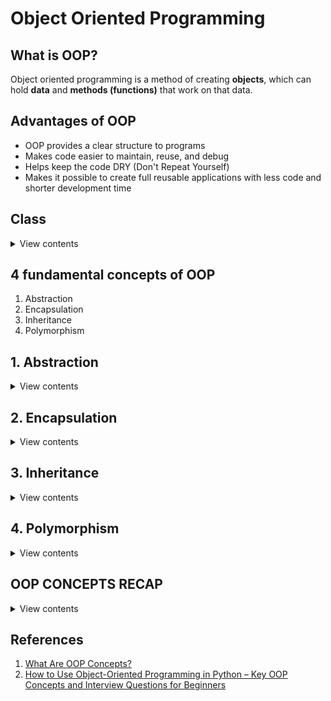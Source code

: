 # Object Oriented Programming

## What is OOP?

Object oriented programming is a method of creating **objects**, which can hold **data** and **methods (functions)** that work on that data.

## Advantages of OOP

- OOP provides a clear structure to programs
- Makes code easier to maintain, reuse, and debug
- Helps keep the code DRY (Don't Repeat Yourself)
- Makes it possible to create full reusable applications with less code and shorter development time

## Class

<details>
<summary>View contents</summary>

**Class:** - A blueprint for objects. A class defines what an object should look like, and an object is created based on that class.

### Instance

**Instance:** - Objects that are constructed from a class blueprint that contain their class's methods and properties.

**Instantiating:** Creating an object that is an instance of a class is called instantiating a class.

### Create a Class

**In Python:**

```py

# vehicle.py
# _name - private variable or private property or method
# __name -

class Vehicle:
  def __init__(self, make, model, year):
    self.make = make
    self.model = model
    self.year = year

car = Vehicle('Audi', '45d', 2018)

```

`Classes in Python can have a special __init__ method, which gets called every time you create an instance of the class (instantiate). The self keyword refers to the current class instance.`

**In Javascript:**

```js
class Vehicle {
  constructor(make, model, year) {
    this.make = make;
    this.model = model;
    this.year = year;
  }
}

car = new Vehicle("Audi", "45d", 2018);
```

</details>

## 4 fundamental concepts of OOP

1. Abstraction
2. Encapsulation
3. Inheritance
4. Polymorphism

## 1. Abstraction

<details>
<summary>View contents</summary>

**Abstraction:** - Abstraction captures the essential attributes and behavior based on the context, while ignores the irrelevant information.

For example, the essential attributes and behavior for a student from the perspective of academic:

Attributes: (Course Name, Grade, Student ID, etc.)
Behavior: (Studying, Doing Assignments, Attending Lectures, etc.)

But the hobby of a student or the favorite sports of a student is not important here.

</details>

## 2. Encapsulation

<details>
<summary>View contents</summary>

**Encapsulation** - Encapsulation means a sort capsule that contains something inside, some of which can be accessed from outside and some of which cannot. In programming, encapsulation means the practice of keeping fields within a class private, then providing access to those fields via public methods (e.g. getter and setter methods).

**Example:**

- Let designing a Deck class, we make cards a private attribute (a list)
- The length of the cards should be accessed via a public method called count() --i.e. Deck.count()

</details>

## 3. Inheritance

<details>
<summary>View contents</summary>

**Inheritance:** A key feature of OOP is the ability to define a class which inherits from another class (a "base" or "parent" class).

**Example:**

**In Python:**

```py
class User:
    active_users = 0

    def __init__(self, first_name: str, last_name: str, age: int = 18):
        self._first_name = first_name  # instance variable
        self._last_name = last_name  # instance variable
        self.__age = age

    def __repr__(self):
        return f"{self._first_name} is {self.__age}."

    # def __str__(self):
    #     return f"{self._first_name} is {self.__age}."

    @property
    def full_name(self):
        return f"{self._first_name} {self._last_name}"

    @full_name.setter
    def full_name(self, name):
        self._first_name, self._last_name = name.split(' ')

    @classmethod
    def display_active_users(cls):
        return f"There are currently {cls.active_users} active users"

    def description(self):
        return f"{self._first_name} is a general user."

    def birthday(self):
        self.__age += 1
        return f"Happy {self.__age}th, {self._first_name}"

    def login(self):
        User.active_users += 1

    def logout(self):
        User.active_users -= 1
        return f"{self._first_name} has logged out"


class Moderator(User):
    def __init__(self, first_name, last_name, community):
        super().__init__(first_name, last_name)
        self.__community = community

    # override method
    def description(self):
        return f"{self._first_name} is a moderator."

    def remove_post(self):
        return f"{self.full_name} removed a post from the {self.__community} community"


generalUser = User('Foyez', 'Ahmed')
moderator = Moderator('Sohel', 'Mahmud', 'cricket')

print(generalUser)

print(generalUser.__dict__)
print(moderator.__dict__)
print()

print(generalUser.full_name)

generalUser.full_name = 'Manam Ahmed'
print(generalUser.full_name)
print()

print(generalUser.description())
print(moderator.description())
print()

generalUser.login()
print(User.display_active_users())

print(moderator.remove_post())
```

**In Javascript:**

```js
// Class syntax or syntactical sugar
// myPerson --> Person.prototype --> Object.prototype --> null

const activeUsers = Symbol("activeUsers");

class User {
  constructor(firstName, lastName, age = 18) {
    User[activeUsers] = 0;
    this._firstName = firstName; // instance variable
    this._lastName = lastName;
    this._age = age;
  }

  get fullName() {
    return `${this._firstName} ${this._lastName}`;
  }

  set fullName(name) {
    [this._firstName, this._lastName] = name.split(" ");
  }

  static display_active_users() {
    return `There are currently ${User[activeUsers]} active users`;
  }

  description() {
    return `${this._firstName} is a general user.`;
  }

  birthday() {
    this._age += 1;
    return `Happy ${this._age}th, ${this._firstName}`;
  }

  login() {
    User[activeUsers] += 1;
  }

  logout() {
    User[activeUsers] -= 1;
    return `${this._firstName} has logged out`;
  }
}

class Moderator extends User {
  // js isn't strict about arity
  constructor(firstName, community) {
    super(firstName);
    this._community = community;
  }

  // override method
  description() {
    return `${this._firstName} is a moderator.`;
  }

  remove_post() {
    return `${this.fullName} removed a post from the ${this._community} community`;
  }
}

generalUser = new User("Foyez", "Ahmed", 20);
moderator = new Moderator("Sohel", "cricket");

console.log(generalUser.fullName);

generalUser.fullName = "Manam Ahmed";
console.log(generalUser.fullName);
console.log();

console.log(generalUser.description());
console.log(moderator.description());
console.log();

console.log(generalUser.birthday());
console.log(moderator.birthday());
console.log();

generalUser.login();
console.log(User.display_active_users());

console.log(moderator.remove_post());
```

</details>

## 4. Polymorphism

<details>
<summary>View contents</summary>

**Polymorphism:** The ability of an object to have different or many (poly) forms (morph) depending on the context.

**Example 1: The same class method works in a similar way for different classes**

```py
Cat.speak() # meow
Dog.speak() # woof
Human.speak() # yo
```

At a high level the `speak()` method doing the same thing, but at a low level the implementation of the method is totally different.

**Example 2: The operation works for different kinds of objects**

```py
sample_list = [1, 2, 3]
sample_tuple = (1, 2, 3)
sample_string = 'awesome'

len(sample_list)
len(sample_tuple)
len(sample_string)
```

## Polymorphism & Inheritance

**1. The same class method works in a similar way for different classes**
A common implementation of this is to have a method in a base (or parent) class that is overriden by a subclass. This is called method **overridening**.
The same class method means that it have the same method signature (same name, same arguments & same return types).

- Each subclass will have a different implementation of the method.
- If the method is not implemented in the subclass, the version in the parent class is called instead.

```py
class Animal():
  def speak(self):
    raise NotImplementedError('Subclass needs to implement this method')

class Dog(Animal):
  def speak(self):
    return 'woof'

class Cat(Animal):
  def speak(self):
    return 'meow'

class Fish(Animal):
  pass

d = Dog()
print(d.speak())

f = Fish()
print(f.speak())
```

**2. (Polymorphism) The same operation works for different kinds of objects**

```py
8 + 2 # 10
'8' + '2' # 82
```

</details>

## OOP CONCEPTS RECAP

<details>
<summary>View contents</summary>

### 1. Encapsulation

**Definition:**
Wrapping data (attributes) and methods (behavior) into a single unit (class), while restricting direct access to the data.

- Keep attributes private via private/protected fields
- Access/modify them via public getters/setters for controlled access

```ts
class BankAccount {
  private balance: number = 0; // hidden (cannot access directly)

  // modify via public setter
  deposit(amount: number): void {
    this.balance += amount;
  }

  // access via public getter
  getBalance(): number {
    return this.balance;
  }
}
```

**Real-Life Example:**

- A bank account → you can deposit/withdraw, but you cannot directly open the bank’s database and change your balance.
- Access is controlled through an interface (ATM / banking app).

### 2. Abstraction

**Definition:**
Showing only essential features, hiding the implementation details.

- Hide implementation details, expose essential features
- Achieved via abstract classes / methods

```ts
abstract class Vehicle {
  abstract startEngine(): void; // "what", not "how"
}

class Car extends Vehicle {
  startEngine(): void {
    console.log("Key ignition start!");
  }
}

class Bike extends Vehicle {
  startEngine(): void {
    console.log("Kick-start!");
  }
}
```

**Real-Life Example:**

- Car driver → presses “start” button or turns a key, without knowing how the ignition system, spark plugs, or fuel injection work.
- Only essential action exposed: “start the engine”.

```ts
interface Engine {
  start(): void;
}

class PetrolEngine implements Engine {
  start(): void {
    console.log("Petrol engine starts...");
  }
}

class ElectricEngine implements Engine {
  start(): void {
    console.log("Electric engine starts...");
  }
}

class Car {
  constructor(private engine: Engine) {}

  drive() {
    this.engine.start();
    console.log("Car drives...");
  }
}

const tesla = new Car(new ElectricEngine());
tesla.drive();
// Abstraction: the Car only knows it has an Engine (interface), not which type.
```

**Real-Life Example:**

- A USB port — your laptop doesn’t care if you plug in a mouse, keyboard, or flash drive. It only knows “anything that implements USB works”.

```cpp
#include <iostream>
#include <stack>

int main() {
  stack<int> s; // Stack = Abstract Data type
  s.push(10);
  s.push(20);
  std::cout << s.top() << endl; // 20
}
// We don't know (or care) how stack is implement internally
// — array? linked list? Doesn’t matter.
```

**Real-Life Example:**

- ATM machine → you interact with screen & buttons, but don’t know whether it uses SQL database or blockchain inside.

### 3. Inheritance

**Definition:**
One class acquires the properties and methods of another class.

- reuse properties & behaviors of a base (parent) class
- Derived (child) classes extend functionality

```ts
class Vehicle {
  drive(): void {
    console.log("Vehicle moves");
  }
}

class Car extends Vehicle {
  openTrunk(): void {
    console.log("Trunk opened");
  }
}

const car = new Car();
car.drive();
car.openTrunk();
```

**Real-Life Example:**

- Parent → Child relationship.
- A smartphone inherits from a phone (it can call like a normal phone, but also has extra features like camera, apps, internet).

### 4. Polymorphism

Definition:
Performing the same action in different ways (many forms).

- Method overriding
- Method/Operator overloading
- Same interface, different implementations

```ts
class Animal {
  makeSound(): void {
    console.log("Some sound");
  }
}

class Dog extends Animal {
  // method overriding (runtime Polymorphism)
  makeSound(): void {
    console.log("Woof!");
  }
}

class Cat extends Animal {
  makeSound(): void {
    console.log("Meow!");
  }
}

function playSound(animal: Animal) {
  animal.makeSound();
}
```

**Real-Life Example:**

- Remote control button → the same “power” button turns on the TV, AC, or Projector, but each device reacts differently.
- One action (press button), many forms (different responses).

```ts
class Calculator {
  // function(signatures) overloading (compile-time Polymorphism)
  add(a: number, b: number): number;
  add(a: string, b: string): string;
  add(a: any, b: any): any {
    return a + b;
  }
}

const calc = new Calculator();
console.log(calc.add(2, 3)); // 5
console.log(calc.add("Hello, ", "World")); // "Hello, World"
```

**Real-Life Example:**

- A printer prints text, images, or PDFs — same "print" action, but different input forms.

### 5. Constructors & Destructors

Definition:

- Constructor: special method called when an object is created (initializes state).
- Destructor: special method called when an object is destroyed (cleanup) – explicit in C++ but automatic (GC) in TypeScript/Java.

```ts
class File {
  constructor(private name: string) {
    console.log(`${name} opened`);
  }

  close(): void {
    console.log(`${this.name} closed`);
  }
}

const file = new File("data.txt");
file.close(); // manual "destruction"
```

**Real-Life Example:**

- Hotel check-in and check-out.
  - Constructor = when you check in, your room is prepared.
  - Destructor = when you check out, the room is cleaned and reset.

</details>

## References

1. [What Are OOP Concepts?](https://stackify.com/oops-concepts-in-java/)
2. [How to Use Object-Oriented Programming in Python – Key OOP Concepts and Interview Questions for Beginners](https://www.freecodecamp.org/news/object-oriented-programming-in-python-interview-questions/)
